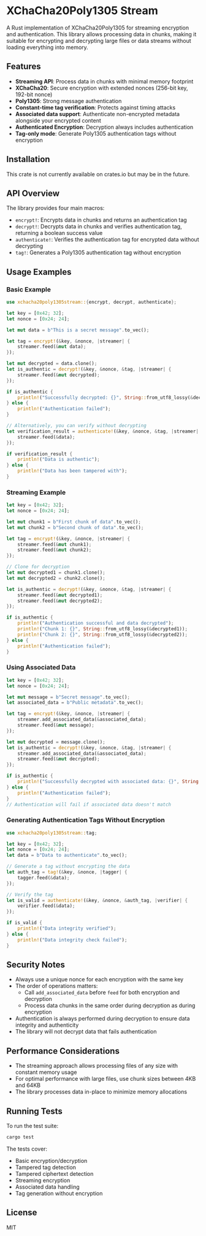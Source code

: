 # XChaCha20Poly1305 Stream

A Rust implementation of XChaCha20Poly1305 for streaming encryption and authentication. This library allows processing data in chunks, making it suitable for encrypting and decrypting large files or data streams without loading everything into memory.

## Features

- **Streaming API**: Process data in chunks with minimal memory footprint
- **XChaCha20**: Secure encryption with extended nonces (256-bit key, 192-bit nonce)
- **Poly1305**: Strong message authentication
- **Constant-time tag verification**: Protects against timing attacks
- **Associated data support**: Authenticate non-encrypted metadata alongside your encrypted content
- **Authenticated Encryption**: Decryption always includes authentication
- **Tag-only mode**: Generate Poly1305 authentication tags without encryption

## Installation

This crate is not currently available on crates.io but may be in the future.

## API Overview

The library provides four main macros:

- `encrypt!`: Encrypts data in chunks and returns an authentication tag
- `decrypt!`: Decrypts data in chunks and verifies authentication tag, returning a boolean success value
- `authenticate!`: Verifies the authentication tag for encrypted data without decrypting
- `tag!`: Generates a Poly1305 authentication tag without encryption

## Usage Examples

### Basic Example

```rust
use xchacha20poly1305stream::{encrypt, decrypt, authenticate};

let key = [0x42; 32];
let nonce = [0x24; 24];

let mut data = b"This is a secret message".to_vec();

let tag = encrypt!(&key, &nonce, |streamer| {
    streamer.feed(&mut data);
});

let mut decrypted = data.clone();
let is_authentic = decrypt!(&key, &nonce, &tag, |streamer| {
    streamer.feed(&mut decrypted);
});

if is_authentic {
    println!("Successfully decrypted: {}", String::from_utf8_lossy(&decrypted));
} else {
    println!("Authentication failed");
}

// Alternatively, you can verify without decrypting
let verification_result = authenticate!(&key, &nonce, &tag, |streamer| {
    streamer.feed(&data);
});

if verification_result {
    println!("Data is authentic");
} else {
    println!("Data has been tampered with");
}
```

### Streaming Example

```rust
let key = [0x42; 32];
let nonce = [0x24; 24];

let mut chunk1 = b"First chunk of data".to_vec();
let mut chunk2 = b"Second chunk of data".to_vec();

let tag = encrypt!(&key, &nonce, |streamer| {
    streamer.feed(&mut chunk1);
    streamer.feed(&mut chunk2);
});

// Clone for decryption
let mut decrypted1 = chunk1.clone();
let mut decrypted2 = chunk2.clone();

let is_authentic = decrypt!(&key, &nonce, &tag, |streamer| {
    streamer.feed(&mut decrypted1);
    streamer.feed(&mut decrypted2);
});

if is_authentic {
    println!("Authentication successful and data decrypted");
    println!("Chunk 1: {}", String::from_utf8_lossy(&decrypted1));
    println!("Chunk 2: {}", String::from_utf8_lossy(&decrypted2));
} else {
    println!("Authentication failed");
}
```

### Using Associated Data

```rust
let key = [0x42; 32];
let nonce = [0x24; 24];

let mut message = b"Secret message".to_vec();
let associated_data = b"Public metadata".to_vec();

let tag = encrypt!(&key, &nonce, |streamer| {
    streamer.add_associated_data(&associated_data);
    streamer.feed(&mut message);
});

let mut decrypted = message.clone();
let is_authentic = decrypt!(&key, &nonce, &tag, |streamer| {
    streamer.add_associated_data(&associated_data);
    streamer.feed(&mut decrypted);
});

if is_authentic {
    println!("Successfully decrypted with associated data: {}", String::from_utf8_lossy(&decrypted));
} else {
    println!("Authentication failed");
}
// Authentication will fail if associated data doesn't match
```

### Generating Authentication Tags Without Encryption

```rust
use xchacha20poly1305stream::tag;

let key = [0x42; 32];
let nonce = [0x24; 24];
let data = b"Data to authenticate".to_vec();

// Generate a tag without encrypting the data
let auth_tag = tag!(&key, &nonce, |tagger| {
    tagger.feed(&data);
});

// Verify the tag
let is_valid = authenticate!(&key, &nonce, &auth_tag, |verifier| {
    verifier.feed(&data);
});

if is_valid {
    println!("Data integrity verified");
} else {
    println!("Data integrity check failed");
}
```

## Security Notes

- Always use a unique nonce for each encryption with the same key
- The order of operations matters:
  - Call `add_associated_data` before `feed` for both encryption and decryption
  - Process data chunks in the same order during decryption as during encryption
- Authentication is always performed during decryption to ensure data integrity and authenticity
- The library will not decrypt data that fails authentication

## Performance Considerations

- The streaming approach allows processing files of any size with constant memory usage
- For optimal performance with large files, use chunk sizes between 4KB and 64KB
- The library processes data in-place to minimize memory allocations

## Running Tests

To run the test suite:

```bash
cargo test
```

The tests cover:
- Basic encryption/decryption
- Tampered tag detection
- Tampered ciphertext detection
- Streaming encryption
- Associated data handling
- Tag generation without encryption

## License

MIT
